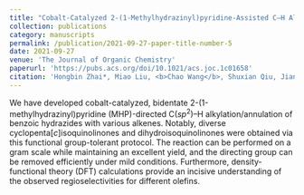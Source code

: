 ```yaml
---
title: "Cobalt-Catalyzed 2-(1-Methylhydrazinyl)pyridine-Assisted C–H Alkylation/Annulation: Mechanistic Insights and Rapid Access to Cyclopenta[<i>c</i>]isoquinolinone Derivatives"
collection: publications
category: manuscripts
permalink: /publication/2021-09-27-paper-title-number-5
date: 2021-09-27
venue: 'The Journal of Organic Chemistry'
paperurl: 'https://pubs.acs.org/doi/10.1021/acs.joc.1c01658'
citation: 'Hongbin Zhai*, Miao Liu, <b>Chao Wang</b>, Shuxian Qiu, Jian Wei, Hongjian Yang, and Yundong Wu*. <i>J. Org. Chem</i> <b>2021</b>, 86(21), 14915–14927'
---
```

We have developed cobalt-catalyzed, bidentate 2-(1-methylhydrazinyl)pyridine (MHP)-directed C(<i>sp</i><sup>2</sup>)–H alkylation/annulation of benzoic hydrazides with various alkenes. Notably, diverse cyclopenta[<i>c</i>]isoquinolinones and dihydroisoquinolinones were obtained via this functional group-tolerant protocol. The reaction can be performed on a gram scale while maintaining an excellent yield, and the directing group can be removed efficiently under mild conditions. Furthermore, density-functional theory (DFT) calculations provide an incisive understanding of the observed regioselectivities for different olefins.
